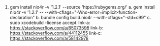 1. gem install nio4r -v '1.2.1' --source 'htps://rubygems.org/'
  a. gem install nio4r -v '1.2.1' -- --with-cflags="-Wno-error=implicit-function-declaration"
  b. bundle config build.nio4r --with-cflags="-std=c99"
  c. sudo xcodebuild -license accept
  link-a: https://stackoverflow.com/a/65073598
  link-b: https://stackoverflow.com/a/44112455
  link-c: https://stackoverflow.com/a/58142978